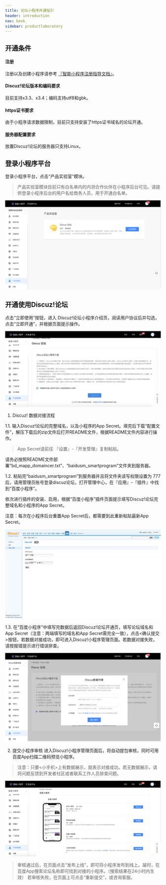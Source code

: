 ```yaml
---
title: 论坛小程序开通指引
header: introduction
nav: book
sidebar: productlaboratory
---
```



 
## 开通条件 

#### 注册
注册以及创建小程序请参考 [『智能小程序注册指导文档』](https://smartprogram.baidu.com/docs/introduction/enter_application/)。

#### Discuz!论坛版本和编码要求

目前支持x3.3、x3.4；编码支持utf8和gbk。

#### https证书要求

由于小程序请求数据限制，目前只支持安装了https证书域名的论坛开通。

#### 服务器配置要求

放置Discuz!论坛的服务器只支持Linux。

 

## 登录小程序平台

登录小程序平台，点击“产品实验室”模块。
> 产品实验室模块目前只有白名单内的内测合作伙伴在小程序后台可见。请提供登录小程序后台的用户名给商务人员，用于开通白名单。
  
![图片](../../img/introduction/discuz/1.jpg)
 
 
## 开通使用Discuz!论坛

点击“立即使用”按钮，进入 Discuz!论坛小程序介绍页，阅读用户协议后并勾选，点击“立即开通”，并根据页面提示操作。

![图片](../../img/introduction/discuz/2.jpg)
	
1.  Discuz! 数据对接流程

1.1.  输入Discuz!论坛的完整域名，以及小程序的App Secret。填完后下载“配置文件”，解压下载后的zip文件后打开README文件，根据README文件内容进行操作。

> App Secret请前往 『设置』-『开发管理』复制粘贴。

请务必按照README文件部署“bd_mapp_domaincer.txt”、“baidusm_smartprogram”文件夹到服务器。
	


1.2. 粘贴完“baidusm_smartprogram”到服务器并且将文件夹读写权限设置为 777 后，请用管理员账号登录discuz论坛，打开管理中心，在『应用』-『插件』中找到“百度小程序”。

依次进行插件的安装、启用，根据“百度小程序”插件页面提示填写Discuz!论坛完整域名和小程序的App Secret。

注意：每次在小程序后台重置App Secret后，都需要到此重新粘贴最新App Secret。

![图片](../../img/introduction/discuz/4.jpg)

1.3. 在“百度小程序”中填写完数据后返回Discuz!论坛开通页，填写论坛域名和App Secret（注意：两端填写的域名和App Secret需完全一致），点击<确认提交>按钮，若数据对接成功，即可进入Discuz!小程序管理页面。若数据对接失败，请按报错提示进行错误排查。

![图片](../../img/introduction/discuz/5.jpg)

2. 提交小程序审核
进入Discuz!小程序管理页面后，将自动提包审核，同时可用百度App扫描二维码预览小程序。

> 注意：只要<小手机>上有数据展示，就表示对接成功。若无数据展示，请将问题反馈到开发者社区或者联系工作人员排查问题。

![图片](../../img/introduction/discuz/6.jpg)

> 审核通过后，在页面点击“发布上线”，即可将小程序发布到线上。届时，在百度App搜索论坛名称即可找到对接的小程序。（搜索结果在24小时内生效）
若审核失败，在页面上可点击“重新提交”，或咨询客服。


